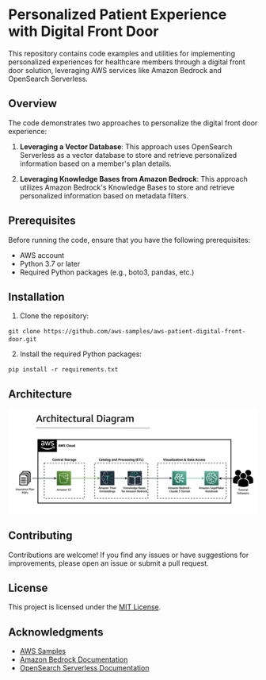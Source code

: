 # Personalized Patient Experience with Digital Front Door

This repository contains code examples and utilities for implementing personalized experiences for healthcare members through a digital front door solution, leveraging AWS services like Amazon Bedrock and OpenSearch Serverless.

## Overview

The code demonstrates two approaches to personalize the digital front door experience:

1. **Leveraging a Vector Database**: This approach uses OpenSearch Serverless as a vector database to store and retrieve personalized information based on a member's plan details.

2. **Leveraging Knowledge Bases from Amazon Bedrock**: This approach utilizes Amazon Bedrock's Knowledge Bases to store and retrieve personalized information based on metadata filters.

## Prerequisites

Before running the code, ensure that you have the following prerequisites:

- AWS account
- Python 3.7 or later
- Required Python packages (e.g., boto3, pandas, etc.)

## Installation

1. Clone the repository:

```
git clone https://github.com/aws-samples/aws-patient-digital-front-door.git
```

2. Install the required Python packages:

```
pip install -r requirements.txt
```
## Architecture

![Architecture](kb_architecture.png)

## Contributing

Contributions are welcome! If you find any issues or have suggestions for improvements, please open an issue or submit a pull request.

## License

This project is licensed under the [MIT License](LICENSE).

## Acknowledgments

- [AWS Samples](https://github.com/aws-samples)
- [Amazon Bedrock Documentation](https://docs.aws.amazon.com/bedrock/latest/APIReferenceGuide/Welcome.html)
- [OpenSearch Serverless Documentation](https://docs.aws.amazon.com/opensearch-service/latest/developerguide/serverless.html)
